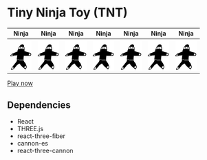 # Tiny Ninja Toy (TNT)
|Ninja|Ninja|Ninja|Ninja|Ninja|Ninja|Ninja|
|--|--|--|--|--|--|--|
|<img src="public/ninja.01-filled-transparent.png" width="50"> |<img src="public/ninja.01-filled-transparent.png" width="50"> |<img src="public/ninja.01-filled-transparent.png" width="50"> |<img src="public/ninja.01-filled-transparent.png" width="50"> |<img src="public/ninja.01-filled-transparent.png" width="50"> |<img src="public/ninja.01-filled-transparent.png" width="50"> |<img src="public/ninja.01-filled-transparent.png" width="50">|


[Play now](https://tnt.jonashw.dev)

## Dependencies

- React
- THREE.js
- react-three-fiber
- cannon-es
- react-three-cannon